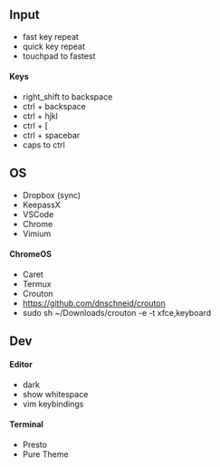 ## Input

 - fast key repeat
 - quick key repeat
 - touchpad to fastest

#### Keys

 - right_shift to backspace
 - ctrl + backspace
 - ctrl + hjkl
 - ctrl + [
 - ctrl + spacebar
 - caps to ctrl


## OS

 - Dropbox (sync)
 - KeepassX
 - VSCode
 - Chrome
 - Vimium


#### ChromeOS

 - Caret
 - Termux
 - Crouton
 - https://github.com/dnschneid/crouton
 - sudo sh ~/Downloads/crouton -e -t xfce,keyboard


## Dev

#### Editor

 - dark
 - show whitespace
 - vim keybindings

#### Terminal
 - Presto
 - Pure Theme
